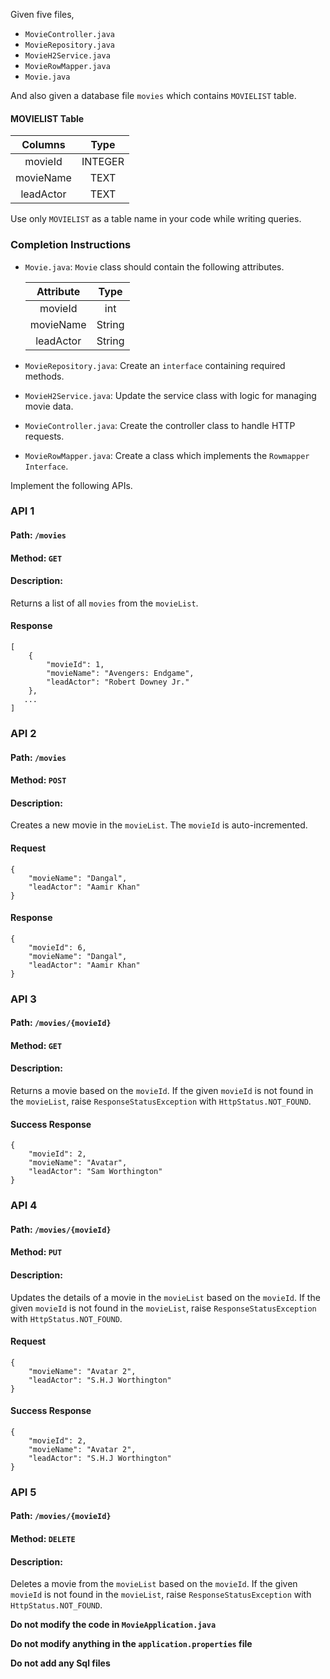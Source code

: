 Given five files,

- `MovieController.java`
- `MovieRepository.java`
- `MovieH2Service.java`
- `MovieRowMapper.java`
- `Movie.java`

And also given a database file `movies` which contains `MOVIELIST` table.

#### MOVIELIST Table

   |  Columns  |  Type   |
   | :-------: | :-----: |
   |  movieId  | INTEGER |
   | movieName |  TEXT   |
   | leadActor |  TEXT   |


<MultiLineNote>

Use only `MOVIELIST` as a table name in your code while writing queries.
</MultiLineNote>

### Completion Instructions

- `Movie.java`: `Movie` class should contain the following attributes.

    | Attribute |  Type  |
    | :-------: | :----: |
    |  movieId  |  int   |
    | movieName | String |
    | leadActor | String |
  

- `MovieRepository.java`: Create an `interface` containing required methods.
- `MovieH2Service.java`: Update the service class with logic for managing movie data.
- `MovieController.java`: Create the controller class to  handle HTTP requests. 
- `MovieRowMapper.java`: Create a class which implements the `Rowmapper Interface`.

Implement the following APIs.

### API 1

#### Path: `/movies`

#### Method: `GET`

#### Description:

Returns a list of all `movies` from the `movieList`.

#### Response

```
[
    {
        "movieId": 1,
        "movieName": "Avengers: Endgame",
        "leadActor": "Robert Downey Jr."
    },
   ...
]
```

### API 2

#### Path: `/movies`

#### Method: `POST`

#### Description:

Creates a new movie in the `movieList`. The `movieId` is auto-incremented.

#### Request

```
{
    "movieName": "Dangal",
    "leadActor": "Aamir Khan"
}
```

#### Response

```
{
    "movieId": 6,
    "movieName": "Dangal",
    "leadActor": "Aamir Khan"
}
```

### API 3

#### Path: `/movies/{movieId}`

#### Method: `GET`

#### Description:

Returns a movie based on the `movieId`. If the given `movieId` is not found in the `movieList`, raise `ResponseStatusException` with `HttpStatus.NOT_FOUND`.


#### Success Response

```
{
    "movieId": 2,
    "movieName": "Avatar",
    "leadActor": "Sam Worthington"
}
```

### API 4

#### Path: `/movies/{movieId}`

#### Method: `PUT`

#### Description:

Updates the details of a movie in the `movieList` based on the `movieId`. If the given `movieId` is not found in the `movieList`, raise `ResponseStatusException` with `HttpStatus.NOT_FOUND`.

#### Request

```
{
    "movieName": "Avatar 2",
    "leadActor": "S.H.J Worthington"
}
```

#### Success Response

```
{
    "movieId": 2,
    "movieName": "Avatar 2",
    "leadActor": "S.H.J Worthington"
}
```

### API 5

#### Path: `/movies/{movieId}`

#### Method: `DELETE`

#### Description:

Deletes a movie from the `movieList`  based on the `movieId`. If the given `movieId` is not found in the `movieList`, raise `ResponseStatusException` with `HttpStatus.NOT_FOUND`.


**Do not modify the code in `MovieApplication.java`**

**Do not  modify anything in the `application.properties` file**

**Do not add any Sql files**